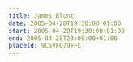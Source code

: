 ```yaml
---
title: James Blunt
date: 2005-04-28T19:30:00+01:00
start: 2005-04-28T19:30:00+01:00
end: 2005-04-28T23:00:00+01:00
placeId: 9C5VFQ79+FC
---
```

